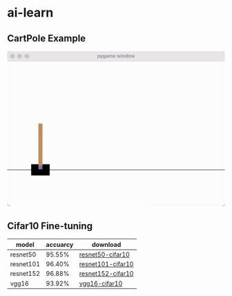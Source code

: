 # ai-learn

## CartPole Example

![cartpole demo](./rl/cartpole.gif)

## Cifar10 Fine-tuning

| model     | accuarcy | download                                                                              |
| --------- | -------- |---------------------------------------------------------------------------------------|
| resnet50  | 95.55%   | [resnet50-cifar10](https://huggingface.co/changlehung/resnet-50cifar10/tree/main)     |
| resnet101 | 96.40%   | [resnet101-cifar10](https://huggingface.co/changlehung/resnet101-cifar10/upload/main) |
| resnet152 | 96.88%   | [resnet152-cifar10](https://huggingface.co/changlehung/resnet152-cifar10/upload/main) |
| vgg16     | 93.92%   | [vgg16-cifar10](https://huggingface.co/changlehung/vgg16-cifar10/upload/main)         |